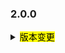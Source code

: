 <!--
 Licensed to the Apache Software Foundation (ASF) under one or more
 contributor license agreements.  See the NOTICE file distributed with
 this work for additional information regarding copyright ownership.
 The ASF licenses this file to You under the Apache License, Version 2.0
 (the "License"); you may not use this file except in compliance with
 the License.  You may obtain a copy of the License at

     http://www.apache.org/licenses/LICENSE-2.0

 Unless required by applicable law or agreed to in writing, software
 distributed under the License is distributed on an "AS IS" BASIS,
 WITHOUT WARRANTIES OR CONDITIONS OF ANY KIND, either express or implied.
 See the License for the specific language governing permissions and
 limitations under the License.
 -->

### 2.0.0

<details>	
  <summary><mark>版本变更</mark></summary>

### Seata-go 2.0.0

Seata-go 2.0.0 发布。

Seata-go 是一款开源的分布式事务解决方案，提供高性能和简单易用的分布式事务服务。

此版本更新如下：

### feature：

- [[#574](https://github.com/apache/incubator-seata-go/pull/574)] 支持本地文件类型和 Nacos 类型的注册中心
- [[#584](https://github.com/apache/incubator-seata-go/pull/584)] 远程调用模块支持 ConsistentHash 负载均衡策略
- [[#585](https://github.com/apache/incubator-seata-go/pull/585)] 远程调用模块支持 LeastActive 负载均衡策略
- [[#605](https://github.com/apache/incubator-seata-go/pull/605)] 支持 Etcd 的服务发现
- [[#622](https://github.com/apache/incubator-seata-go/pull/622)] 远程调用模块增加轮询策略
- [[#659](https://github.com/apache/incubator-seata-go/pull/659)] 支持 AT undo log 的压缩
- [[#691](https://github.com/apache/incubator-seata-go/pull/691)] 支持 protobuf 类型的 undo log 解析
- [[#738](https://github.com/apache/incubator-seata-go/pull/738)] 发送心跳消息失败时移除会话
- [[#739](https://github.com/apache/incubator-seata-go/pull/739)] 支持表元数据缓存的自动刷新功能

### bugfix：

- [[#540](https://github.com/apache/incubator-seata-go/pull/540)] 修复初始化 XA 时的 bug
- [[#590](https://github.com/apache/incubator-seata-go/pull/590)] 修复一些类型的错误
- [[#595](https://github.com/apache/incubator-seata-go/pull/595)] 提交或回滚时检查响应错误是否为 nil
- [[#607](https://github.com/apache/incubator-seata-go/pull/607)] 修复 Jackson 序列化的 bug
- [[#665](https://github.com/apache/incubator-seata-go/pull/665)] 回收心跳响应消息，避免 GettyRemoting.future 的内存泄漏
- [[#672](https://github.com/apache/incubator-seata-go/pull/672)] 修复 AT 回滚的 bug
- [[#674](https://github.com/apache/incubator-seata-go/pull/674)] 修复 XA 回滚的 bug
- [[#690](https://github.com/apache/incubator-seata-go/pull/690)] 修复 AT undo log Jackson 解析器未找到的 bug
- [[#701](https://github.com/apache/incubator-seata-go/pull/701)] 修复 InsertOnDuplicateUpdate 问题，绕过修改主键
- [[#717](https://github.com/apache/incubator-seata-go/pull/717)] 支持 XA 向 TC 报告状态
- [[#724](https://github.com/apache/incubator-seata-go/pull/724)] SQL 解析器支持 ParenthesesExpr
- [[#736](https://github.com/apache/incubator-seata-go/pull/736)] 修复 SQL 语句未关闭的 bug
- [[#743](https://github.com/apache/incubator-seata-go/pull/743)] 修复 gomonkey 的 bug
- [[#749](https://github.com/apache/incubator-seata-go/pull/749)] 修复心跳的 bug


### optimize:

- [[#576](https://github.com/apache/incubator-seata-go/pull/576)] 使用 mirromutth/mysql-action 替代 icomponent/mysql-action
- [[#594](https://github.com/apache/incubator-seata-go/pull/594)] 优化 branch commit procesor 的日志
- [[#621](https://github.com/apache/incubator-seata-go/pull/621)] 为 ci 添加 codeql
- [[#631](https://github.com/apache/incubator-seata-go/pull/631)] 将 crypto 版本从 0.9.0 升级到 0.17.0
- [[#652](https://github.com/apache/incubator-seata-go/pull/652)] 将 gRPC 版本从 1.51.0 升级到 1.56.3
- [[#667](https://github.com/apache/incubator-seata-go/pull/667)] 将通知邮箱从 dev 更新为 notifications
- [[#679](https://github.com/apache/incubator-seata-go/pull/679)] 将 getty 版本从 1.4.9 升级到 1.4.10
- [[#678](https://github.com/apache/incubator-seata-go/pull/678)] 将 module 命名为 seata.apache.org/seata-go
- [[#721](https://github.com/apache/incubator-seata-go/pull/721)] 修复翻译机器人无法工作的问题
- [[#719](https://github.com/apache/incubator-seata-go/pull/719)] Insert SQL 的 undo log 只保留插入的字段
- [[#714](https://github.com/apache/incubator-seata-go/pull/714)] 优化构建锁键的速度

### test:

- [[#570](https://github.com/apache/incubator-seata-go/pull/570)] 添加 collecion 的单元测试
- [[#571](https://github.com/apache/incubator-seata-go/pull/571)] 添加 convert 的单元测试
- [[#572](https://github.com/apache/incubator-seata-go/pull/572)] 添加 reflectx 的单元测试
- [[#5835f0](https://github.com/apache/incubator-seata-go/commit/5835f09ecfd6edeb04c2961163bc4460f578e942)] 添加 random loadbalance 的单元测试
- [[#599](https://github.com/apache/incubator-seata-go/pull/599)] 添加 xid loadbalance 的单元测试


### doc:
- [[#614](https://github.com/apache/incubator-seata-go/pull/614)] 升级未知许可证依赖
- [[#632](https://github.com/apache/incubator-seata-go/pull/632)] 添加 ASF 配置
- [[#633](https://github.com/apache/incubator-seata-go/pull/633)] 优化 ASF 配置，移除上下文检查
- [[#644](https://github.com/apache/incubator-seata-go/pull/644)] 优化 readme 文件
- [[#686](https://github.com/apache/incubator-seata-go/pull/686)] 在 ci 中添加更多的 linter
- [[#737](https://github.com/apache/incubator-seata-go/pull/737)] 更新 readme 文件中已完成的工作


### contributors:

非常感谢以下 contributors 的代码贡献。若有无意遗漏，请报告。

- [luky116](https://github.com/luky116)
- [Code-Fight](https://github.com/Code-Fight)
- [wt-better](https://github.com/wt-better)
- [luweiqianyi](https://github.com/luweiqianyi)
- [wang1309](https://github.com/wang1309)
- [576470954](https://github.com/576470954)
- [No-SilverBullet](https://github.com/No-SilverBullet)
- [solisamicus](https://github.com/solisamicus)
- [marsevilspirit](https://github.com/marsevilspirit)
- [lxfeng1997](https://github.com/lxfeng1997)
- [AlexStocks](https://github.com/AlexStocks)
- [smiletrl](https://github.com/smiletrl)
- [ptyin](https://github.com/ptyin)
- [yizhibian](https://github.com/yizhibian)
- [oldmee](https://github.com/oldmee)
- [air-3](https://github.com/air-3)
- [slievrly](https://github.com/slievrly)
- [xjlgod](https://github.com/xjlgod)
- [baerwang](https://github.com/baerwang)
- [xyombo](https://github.com/xyombo)
- [testwill](https://github.com/testwill)
- [jasondeng1997](https://github.com/jasondeng1997)
- [jsbxyyx](https://github.com/jsbxyyx)
- [iSuperCoder](https://github.com/iSuperCoder)
- [georgehao](https://github.com/georgehao)
- [liuyuecai](https://github.com/liuyuecai)
- [106umao](https://github.com/106umao)
- [FinnTew](https://github.com/FinnTew)
- [funky-eyes](https://github.com/funky-eyes)
- [tanzegen](https://github.com/tanzegen)
- [lovepoem](https://github.com/lovepoem)

同时，我们收到了社区反馈的很多有价值的issue和建议，非常感谢大家。

</detail>
